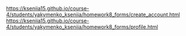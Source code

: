 https://kseniia15.github.io/course-4/students/yakymenko_kseniia/homework8_forms/create_account.html
https://kseniia15.github.io/course-4/students/yakymenko_kseniia/homework8_forms/profile.html
